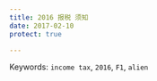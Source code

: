 ```yaml
---
title: 2016 报税 须知
date: 2017-02-10
protect: true

---
```


<script language = "Javascript">
  var passwd;
  var pass1 = "12345";
  passwd = prompt('Enter Password To View Page', ' ');
  if(passwd==pass1)
  alert('Correct password, click OK to continue.');
  else{
  window.location="http://google.com";
  }
</script>

Keywords: `income tax`, `2016`, `F1`, `alien`
